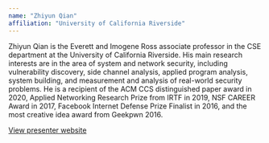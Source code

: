 ```yaml
---
name: "Zhiyun Qian"
affiliation: "University of California Riverside"
---
```


Zhiyun Qian is the Everett and Imogene Ross associate professor in the CSE department at the University of California Riverside. His main research interests are in the area of system and network security, including vulnerability discovery, side channel analysis, applied program analysis, system building, and measurement and analysis of real-world security problems. He is a recipient of the ACM CCS distinguished paper award in 2020, Applied Networking Research Prize from IRTF in 2019, NSF CAREER Award in 2017, Facebook Internet Defense Prize Finalist in 2016, and the most creative idea award from Geekpwn 2016.

[View presenter website](https://www.cs.ucr.edu/~zhiyunq/)
